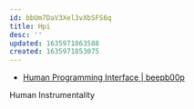 ```yaml
---
id: bbUm7DaV3Xel3vXbSFS6q
title: Hpi
desc: ''
updated: 1635971863588
created: 1635971853075
---
```


  * [Human Programming Interface | beepb00p](https://beepb00p.xyz/hpi.html)

Human Instrumentality
